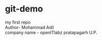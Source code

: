 # git-demo
my first repo
<br>
Author- Mohammad Adil
<br>
company name - openITlabz
pratapagarh U.P.
